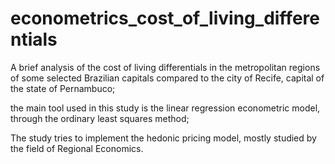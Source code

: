 # econometrics_cost_of_living_differentials

A brief analysis of the cost of living differentials in the metropolitan regions of some selected Brazilian capitals compared to the city of Recife, capital of the state of Pernambuco;

the main tool used in this study is the linear regression econometric model, through the ordinary least squares method;

The study tries to implement the hedonic pricing model, mostly studied by the field of Regional Economics.
